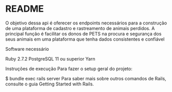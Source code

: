 # README

O objetivo dessa api é oferecer os endpoints necessários para a construção de uma plataforma de cadastro e rastreamento de animais perdidos. A principal função é facilitar os donos de PETS na procura e segurança dos seus animais em uma plataforma que tenha dados consistentes e confiável

Software necessário

Ruby 2.7.2
PostgreSQL 11 ou superior
Yarn


Instruções de execução
Para fazer o setup geral do projeto:

$ bundle exec rails server
Para saber mais sobre outros comandos de Rails, consulte o guia Getting Started with Rails.
